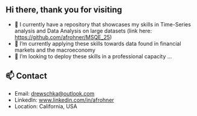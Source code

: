 ## Hi there, thank you for visiting


- 🔭 I currently have a repository that showcases my skills in Time-Series analysis and Data Analysis on large datasets (link here: https://github.com/afrohner/MSQE_25)
- 🌱 I’m currently applying these skills towards data found in financial markets and the macroeconomy
- 🤝 I’m looking to deploy these skills in a professional capacity ...

## 📫 Contact

- Email: drewschka@outlook.com
- LinkedIn: www.linkedin.com/in/afrohner
- Location: California, USA


